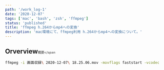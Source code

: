 ```yaml
---
path: '/work_log-1'
date: '2020-12-07'
tags: ['mac', 'bash', 'zsh', 'ffmpeg']
status: 'published'
title: 'ffmpeg h.264からmp4への変換'
description: 'mac環境にて、ffmpeg利用 h.264からmp4への変換について。'
---
```


## Orverview<span style="font-size:.5em; opacity:.6;">概要</span

```zsh
ffmpeg -i 画面収録\ 2020-12-07\ 18.25.06.mov -movflags faststart -vcodec libx264 -acodec aac -strict experimental test.mp4
```